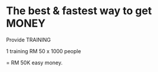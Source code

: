 # The best & fastest way to get MONEY



Provide TRAINING 

1 training RM 50 x 1000 people

= RM 50K easy money.
